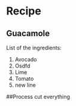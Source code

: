 # Recipe 
## Guacamole

List of the ingredients:
1. Avocado
2. Osdfd
3. Lime
4. Tomato
6. new line

##Process
cut everything
